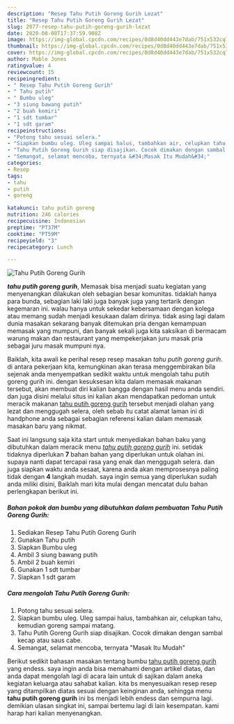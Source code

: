 ```yaml
---
description: "Resep Tahu Putih Goreng Gurih Lezat"
title: "Resep Tahu Putih Goreng Gurih Lezat"
slug: 2077-resep-tahu-putih-goreng-gurih-lezat
date: 2020-08-08T17:37:59.908Z
image: https://img-global.cpcdn.com/recipes/0d8d40dd443e7dab/751x532cq70/tahu-putih-goreng-gurih-foto-resep-utama.jpg
thumbnail: https://img-global.cpcdn.com/recipes/0d8d40dd443e7dab/751x532cq70/tahu-putih-goreng-gurih-foto-resep-utama.jpg
cover: https://img-global.cpcdn.com/recipes/0d8d40dd443e7dab/751x532cq70/tahu-putih-goreng-gurih-foto-resep-utama.jpg
author: Mable Jones
ratingvalue: 4
reviewcount: 15
recipeingredient:
- " Resep Tahu Putih Goreng Gurih"
- " Tahu putih"
- " Bumbu uleg"
- "3 siung bawang putih"
- "2 buah kemiri"
- "1 sdt tumbar"
- "1 sdt garam"
recipeinstructions:
- "Potong tahu sesuai selera."
- "Siapkan bumbu uleg. Uleg sampai halus, tambahkan air, celupkan tahu, kemudian goreng sampai matang."
- "Tahu Putih Goreng Gurih siap disajikan. Cocok dimakan dengan sambal kecap atau saus cabe."
- "Semangat, selamat mencoba, ternyata &#34;Masak Itu Mudah&#34;"
categories:
- Resep
tags:
- tahu
- putih
- goreng

katakunci: tahu putih goreng 
nutrition: 246 calories
recipecuisine: Indonesian
preptime: "PT37M"
cooktime: "PT59M"
recipeyield: "3"
recipecategory: Lunch

---
```



![Tahu Putih Goreng Gurih](https://img-global.cpcdn.com/recipes/0d8d40dd443e7dab/751x532cq70/tahu-putih-goreng-gurih-foto-resep-utama.jpg)

<b><i>tahu putih goreng gurih</i></b>, Memasak bisa menjadi suatu kegiatan yang menyenangkan dilakukan oleh sebagian besar komunitas. tidaklah hanya para bunda, sebagian laki laki juga banyak juga yang tertarik dengan kegemaran ini. walau hanya untuk sekedar kebersamaan dengan kolega atau memang sudah menjadi kesukaan dalam dirinya. tidak asing lagi dalam dunia masakan sekarang banyak ditemukan pria dengan kemampuan memasak yang mumpuni, dan banyak sekali juga kita saksikan di bermacam warung makan dan restaurant yang mempekerjakan juru masak pria sebagai juru masak mumpuni nya.

Baiklah, kita awali ke perihal resep resep masakan <i>tahu putih goreng gurih</i>. di antara pekerjaan kita, kemungkinan akan terasa menggembirakan bila sejenak anda menyempatkan sedikit waktu untuk mengolah tahu putih goreng gurih ini. dengan kesuksesan kita dalam memasak makanan tersebut, akan membuat diri kalian bangga dengan hasil menu anda sendiri. dan juga disini melalui situs ini kalian akan mendapatkan pedoman untuk meracik makanan <u>tahu putih goreng gurih</u> tersebut menjadi olahan yang lezat dan menggugah selera, oleh sebab itu catat alamat laman ini di handphone anda sebagai sebagian referensi kalian dalam memasak masakan baru yang nikmat.




Saat ini langsung saja kita start untuk menyediakan bahan baku yang dibutuhkan dalam meracik menu <u><i>tahu putih goreng gurih</i></u> ini. setidak tidaknya diperlukan <b>7</b> bahan bahan yang diperlukan untuk olahan ini. supaya nanti dapat tercapai rasa yang enak dan menggugah selera. dan juga siapkan waktu anda sesaat, karena anda akan memprosesnya paling tidak dengan <b>4</b> langkah mudah. saya ingin semua yang diperlukan sudah anda miliki disini, Baiklah mari kita mulai dengan mencatat dulu bahan perlengkapan berikut ini.

<!--inarticleads1-->

##### Bahan pokok dan bumbu yang dibutuhkan dalam pembuatan Tahu Putih Goreng Gurih:

1. Sediakan  Resep Tahu Putih Goreng Gurih
1. Gunakan  Tahu putih
1. Siapkan  Bumbu uleg
1. Ambil 3 siung bawang putih
1. Ambil 2 buah kemiri
1. Gunakan 1 sdt tumbar
1. Siapkan 1 sdt garam




<!--inarticleads2-->

##### Cara mengolah Tahu Putih Goreng Gurih:

1. Potong tahu sesuai selera.
1. Siapkan bumbu uleg. Uleg sampai halus, tambahkan air, celupkan tahu, kemudian goreng sampai matang.
1. Tahu Putih Goreng Gurih siap disajikan. Cocok dimakan dengan sambal kecap atau saus cabe.
1. Semangat, selamat mencoba, ternyata &#34;Masak Itu Mudah&#34;




Berikut sedikit bahasan masakan tentang bumbu <u>tahu putih goreng gurih</u> yang endess. saya ingin anda bisa memahami dengan artikel diatas, dan anda dapat mengolah lagi di acara lain untuk di sajikan dalam aneka kegiatan keluarga atau sahabat kalian. kita bs menyesuaikan resep resep yang ditampilkan diatas sesuai dengan keinginan anda, sehingga menu <b>tahu putih goreng gurih</b> ini bs menjadi lebih endess dan sempurna lagi. demikian ulasan singkat ini, sampai bertemu lagi di lain kesempatan. kami harap hari kalian menyenangkan.
